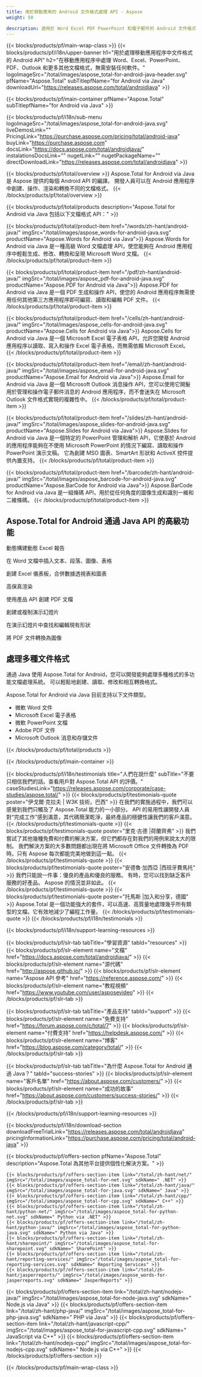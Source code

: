 ```yaml
---
title: 用於移動應用的 Android 文件格式處理 API - Aspose 
weight: 50

description: 適用於 Word Excel PDF PowerPoint 和電子郵件的 Android 文件格式 API。以編程方式在移動應用程序中創建編輯渲染和轉換文檔格式
---
```


{{< blocks/products/pf/main-wrap-class >}}
{{< blocks/products/pf/i18n/upper-banner h1="用於處理移動應用程序中文件格式的 Android API" h2="在移動應用程序中處理 Word、Excel、PowerPoint、PDF、Outlook 和更多其他文檔格式，無需安裝任何軟件。" logoImageSrc="/total/images/aspose_total-for-android-java-header.svg" pfName="Aspose.Total" subTitlepfName="for Android via Java" downloadUrl="https://releases.aspose.com/total/androidjava" >}}

{{< blocks/products/pf/main-container pfName="Aspose.Total" subTitlepfName="for Android via Java" >}}

{{< blocks/products/pf/i18n/sub-menu logoImageSrc="/total/images/aspose_total-for-android-java.svg" liveDemosLink="" PricingLink="https://purchase.aspose.com/pricing/total/android-java" buyLink="https://purchase.aspose.com" docsLink="https://docs.aspose.com/total/androidjava/" instalationsDocsLink="" nugetLink="" nugetPackageName="" directDownloadLink="https://releases.aspose.com/total/androidjava" >}}

{{< blocks/products/pf/total/overview >}}
Aspose.Total for Android via Java 是 Aspose 提供的每個 Android API 的編譯。 開發人員可以在 Android 應用程序中創建、操作、渲染和轉換不同的文檔格式。
{{< /blocks/products/pf/total/overview >}}

{{< blocks/products/pf/total/products description="Aspose.Total for Android via Java 包括以下文檔格式 API：" >}}

{{< blocks/products/pf/total/product-item href="/words/zh-hant/android-java/" imgSrc="/total/images/aspose_words-for-android-java.svg" productName="Aspose.Words for Android via Java">}}
Aspose.Words for Android via Java 是一種高級 Word 文檔處理 API，使您能夠在 Android 應用程序中輕鬆生成、修改、轉換和呈現 Microsoft Word 文檔。
{{< /blocks/products/pf/total/product-item >}}

{{< blocks/products/pf/total/product-item href="/pdf/zh-hant/android-java/" imgSrc="/total/images/aspose_pdf-for-android-java.svg" productName="Aspose.PDF for Android via Java">}}
Aspose.PDF for Android via Java 是一個 PDF 生成和操作 API，使您的 Android 應用程序無需使用任何其他第三方應用程序即可編寫、讀取和編輯 PDF 文件。
{{< /blocks/products/pf/total/product-item >}}

{{< blocks/products/pf/total/product-item href="/cells/zh-hant/android-java/" imgSrc="/total/images/aspose_cells-for-android-java.svg" productName="Aspose.Cells for Android via Java">}}
Aspose.Cells for Android via Java 是一個 Microsoft Excel 電子表格 API，允許您開發 Android 應用程序以讀取、寫入和操作 Excel 電子表格，而無需依賴 Microsoft Excel。
{{< /blocks/products/pf/total/product-item >}}

{{< blocks/products/pf/total/product-item href="/email/zh-hant/android-java/" imgSrc="/total/images/aspose_email-for-android-java.svg" productName="Aspose.Email for Android via Java">}}
Aspose.Email for Android via Java 是一個 Microsoft Outlook 消息操作 API，您可以使用它開髮用於管理和操作電子郵件消息的 Android 應用程序，而不會迷失在 Microsoft Outlook 文件格式實現的複雜性中。
{{< /blocks/products/pf/total/product-item >}}

{{< blocks/products/pf/total/product-item href="/slides/zh-hant/android-java/" imgSrc="/total/images/aspose_slides-for-android-java.svg" productName="Aspose.Slides for Android via Java">}}
Aspose.Slides for Android via Java 是一個特定的 PowerPoint 管理和解析 API，它使基於 Android 的應用程序能夠在不使用 Microsoft PowerPoint 的情況下編寫、讀取和操作 PowerPoint 演示文稿。 它為創建 MSO 圖表、SmartArt 形狀和 ActiveX 控件提供內置支持。
{{< /blocks/products/pf/total/product-item >}}

{{< blocks/products/pf/total/product-item href="/barcode/zh-hant/android-java/" imgSrc="/total/images/aspose_barcode-for-android-java.svg" productName="Aspose.BarCode for Android via Java">}}
Aspose.BarCode for Android via Java 是一組條碼 API，用於從任何角度的圖像生成和識別一維和二維條碼。
{{< /blocks/products/pf/total/product-item >}}

<!--<p></p>-->
<h2 class="pr-ft">
 <a class="anchor" id="features" name="features">
 </a>
 Aspose.Total for Android 通過 Java API 的高級功能
</h2>
<div class="col-lg-4">
 <em class="fa fa-file-excel-o ico-blue fa-2x col-lg-2">
 </em>
 <p class="col-lg-10">
  動態構建動態 Excel 報告
 </p>
</div>
<div class="col-lg-4">
 <em class="fa fa-file-word-o ico-blue fa-2x col-lg-2">
 </em>
 <p class="col-lg-10">
  在 Word 文檔中插入文本、段落、圖像、表格
 </p>
</div>
<div class="col-lg-4">
 <em class="fa fa-table ico-blue fa-2x col-lg-2">
 </em>
 <p class="col-lg-10">
  創建 Excel 儀表板，合併數據透視表和圖表
 </p>
</div>
<div class="col-lg-4">
 <em class="fa fa-print ico-blue fa-2x col-lg-2">
 </em>
 <p class="col-lg-10">
  高保真渲染
 </p>
</div>
<div class="col-lg-4">
 <em class="fa fa-cogs ico-blue fa-2x col-lg-2">
 </em>
 <p class="col-lg-10">
  使用產品 API 創建 PDF 文檔
 </p>
</div>
<div class="col-lg-4">
 <em class="fa fa-copy ico-blue fa-2x col-lg-2">
 </em>
 <p class="col-lg-10">
  創建或複制演示幻燈片
 </p>
</div>
<div class="col-lg-4">
 <em class="fa fa-search-plus ico-blue fa-2x col-lg-2">
 </em>
 <p class="col-lg-10">
  在演示幻燈片中查找和編輯現有形狀
 </p>
</div>
<div class="col-lg-4">
 <em class="fa fa-image ico-blue fa-2x col-lg-2">
 </em>
 <p class="col-lg-10">
  將 PDF 文件轉換為圖像
 </p>
</div>
<div class="col-lg-12">
 <h2 class="h2title">
  處理多種文件格式
 </h2>
 <p>
  通過 Java 使用 Aspose.Total for Android，您可以開發能夠處理多種格式的多功能文檔處理系統。 可以輕鬆地創建、讀取、修改和相互轉換格式。
 </p>
 <p>
  Aspose.Total for Android via Java 目前支持以下文件類型。
 </p>
 <ul class="unstyled">
  <li>
   微軟 Word 文件
  </li>
  <li>
   Microsoft Excel 電子表格
  </li>
  <li>
   微軟 PowerPoint 文檔
  </li>
  <li>
   Adobe PDF 文件
  </li>
  <li>
   Microsoft Outlook 消息和存儲文件
  </li>
 </ul>
</div>
<!--Feature-section Start-->
<!--Feature-section End-->

{{< /blocks/products/pf/total/products >}}

{{< /blocks/products/pf/main-container >}}

{{< blocks/products/pf/i18n/testimonials title="人們在說什麼" subTitle="不要只相信我們的話。查看用戶對 Aspose.Total API 的評價。" caseStudiesLink="https://releases.aspose.com/corporate/case-studies/aspose.total/" >}}
{{< blocks/products/pf/testimonials-quote poster="伊戈爾·克拉夫 | W3K 技術，巴西" >}}
在我們的實施過程中，我們可以感覺到我們只觸及了 Aspose.Total 能力的一小部分。 API 的易用性讓開發人員對“完成工作”感到滿意，其代碼簡潔乾淨，最終產品的穩健性讓我們的客戶滿意。
{{< /blocks/products/pf/testimonials-quote >}}
{{< blocks/products/pf/testimonials-quote poster="里克·古德 |荷蘭齊弗" >}}
我們嘗試了其他幾種免費和付費的解決方案，但它們都存在對我們的用例來說太大的限制。 我們解決方案的大多數問題都出現在將 Microsoft Office 文件轉換為 PDF 時。只有 Aspose 每次都能完美地做到這一點。
{{< /blocks/products/pf/testimonials-quote >}}
{{< blocks/products/pf/testimonials-quote poster="安德魯·加西亞 |西班牙費馬托" >}}
我們只能說一件事：優良的產品和優良的服務。 有時，您可以找到缺乏客戶服務的好產品。 Aspose 的情況並非如此。
{{< /blocks/products/pf/testimonials-quote >}}
{{< blocks/products/pf/testimonials-quote poster="托馬斯 |加入和分享，德國" >}}
Aspose.Total 是一個功能強大的套件，可以高速、高質量地處理幾乎所有類型的文檔。它有效地減少了編程工作量。
{{< /blocks/products/pf/testimonials-quote >}}
{{< /blocks/products/pf/i18n/testimonials >}}

{{< blocks/products/pf/i18n/support-learning-resources >}}

{{< blocks/products/pf/slr-tab tabTitle="學習資源" tabId="resources" >}}
{{< blocks/products/pf/slr-element name="文檔" href="https://docs.aspose.com/total/androidjava/" >}} 
{{< blocks/products/pf/slr-element name="源代碼" href="http://aspose.github.io/" >}} 
{{< blocks/products/pf/slr-element name="Aspose API 參考" href="https://reference.aspose.com/" >}} 
{{< blocks/products/pf/slr-element name="教程視頻" href="https://www.youtube.com/user/asposevideo" >}} 
{{< /blocks/products/pf/slr-tab >}}

{{< blocks/products/pf/slr-tab tabTitle="產品支持" tabId="support" >}}
{{< blocks/products/pf/slr-element name="免費支持" href="https://forum.aspose.com/c/total/7" >}} 
{{< blocks/products/pf/slr-element name="付費支持" href="https://helpdesk.aspose.com/" >}} 
{{< blocks/products/pf/slr-element name="博客" href="https://blog.aspose.com/category/total/" >}} 
{{< /blocks/products/pf/slr-tab >}}

{{< blocks/products/pf/slr-tab tabTitle="為什麼 Aspose.Total for Android 通過 Java？" tabId="success-stories" >}}
{{< blocks/products/pf/slr-element name="客戶名單" href="https://about.aspose.com/customers/" >}} 
{{< blocks/products/pf/slr-element name="成功的故事" href="https://about.aspose.com/customers/success-stories/" >}} 
{{< /blocks/products/pf/slr-tab >}}

{{< /blocks/products/pf/i18n/support-learning-resources >}}

{{< blocks/products/pf/i18n/download-section downloadFreeTrialLink="https://releases.aspose.com/total/androidjava" pricingInformationLink="https://purchase.aspose.com/pricing/total/android-java" >}}

{{< blocks/products/pf/offers-section pfName="Aspose.Total" description="Aspose.Total 為其他平台提供個性化解決方案。" >}}

    {{< blocks/products/pf/offers-section-item link="/total/zh-hant/net/" imgSrc="/total/images/aspose_total-for-net.svg" sdkName=" .NET" >}}
    {{< blocks/products/pf/offers-section-item link="/total/zh-hant/java/" imgSrc="/total/images/aspose_total-for-java.svg" sdkName=" Java" >}}
    {{< blocks/products/pf/offers-section-item link="/total/zh-hant/cpp/" imgSrc="/total/images/aspose_total-for-cpp.svg" sdkName=" C++" >}}
    {{< blocks/products/pf/offers-section-item link="/total/zh-hant/python-net/" imgSrc="/total/images/aspose_total-for-python-net.svg" sdkName=" Python via .NET" >}}
    {{< blocks/products/pf/offers-section-item link="/total/zh-hant/python-java/" imgSrc="/total/images/aspose_total-for-python-java.svg" sdkName=" Python via Java" >}}
    {{< blocks/products/pf/offers-section-item link="/total/zh-hant/sharepoint/" imgSrc="/total/images/aspose_total-for-sharepoint.svg" sdkName=" SharePoint" >}}
    {{< blocks/products/pf/offers-section-item link="/total/zh-hant/reporting-services/" imgSrc="/total/images/aspose_total-for-reporting-services.svg" sdkName=" Reporting Services" >}}
    {{< blocks/products/pf/offers-section-item link="/total/zh-hant/jasperreports/" imgSrc="/total/images/aspose_words-for-jasperreports.svg" sdkName=" JasperReports" >}}
 {{< blocks/products/pf/offers-section-item link="/total/zh-hant/nodejs-java/" imgSrc="/total/images/aspose_total-for-node-java.svg" sdkName=" Node.js via Java" >}}
 {{< blocks/products/pf/offers-section-item link="/total/zh-hant/php-java/" imgSrc="/total/images/aspose_total-for-php-java.svg" sdkName=" PHP via Java" >}}
{{< blocks/products/pf/offers-section-item link="/total/zh-hant/javascript-cpp/" imgSrc="/total/images/aspose_total-for-javascript-cpp.svg" sdkName=" JavaScript via C++" >}}
{{< blocks/products/pf/offers-section-item link="/total/zh-hant/nodejs-cpp/" imgSrc="/total/images/aspose_total-for-nodejs-cpp.svg" sdkName=" Node.js via C++" >}}
{{< /blocks/products/pf/offers-section >}}

{{< /blocks/products/pf/main-wrap-class >}}
